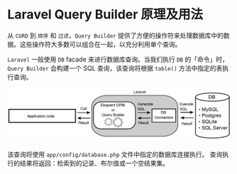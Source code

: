 # Laravel Query Builder 原理及用法

从 `CURD` 到 `排序` 和 `过滤`，`Query Builder` 提供了方便的操作符来处理数据库中的数据。这些操作符大多数可以组合在一起，以充分利用单个查询。

`Laravel` 一般使用 `DB` facade 来进行数据库查询。当我们执行 `DB` 的「命令」时，`Query Builder` 会构建一个 SQL 查询，该查询将根据 `table()` 方法中指定的表执行查询。

![Executing database operations using Query Builder](./figures/using-query-builder-1.png)

该查询将使用 `app/config/database.php` 文件中指定的数据库连接执行。 查询执行的结果将返回：检索到的记录、布尔值或一个空结果集。